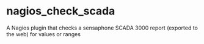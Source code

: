 nagios_check_scada
==================

A Nagios plugin that checks a sensaphone SCADA 3000 report (exported to the web) for values or ranges
